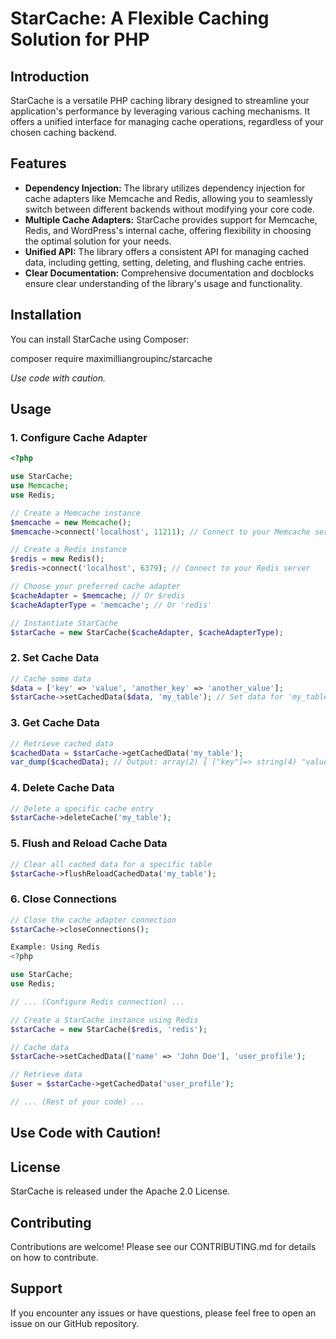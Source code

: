 # StarCache: A Flexible Caching Solution for PHP

## Introduction

StarCache is a versatile PHP caching library designed to streamline your application's performance by leveraging various caching mechanisms. It offers a unified interface for managing cache operations, regardless of your chosen caching backend.

## Features

- **Dependency Injection:**  The library utilizes dependency injection for cache adapters like Memcache and Redis, allowing you to seamlessly switch between different backends without modifying your core code.
- **Multiple Cache Adapters:**  StarCache provides support for Memcache, Redis, and WordPress's internal cache, offering flexibility in choosing the optimal solution for your needs.
- **Unified API:**  The library offers a consistent API for managing cached data, including getting, setting, deleting, and flushing cache entries.
- **Clear Documentation:**  Comprehensive documentation and docblocks ensure clear understanding of the library's usage and functionality.

## Installation

You can install StarCache using Composer:

composer require maximilliangroupinc/starcache

*Use code with caution.*

## Usage

### 1. Configure Cache Adapter


```php
<?php

use StarCache;
use Memcache;
use Redis;

// Create a Memcache instance
$memcache = new Memcache();
$memcache->connect('localhost', 11211); // Connect to your Memcache server

// Create a Redis instance
$redis = new Redis();
$redis->connect('localhost', 6379); // Connect to your Redis server

// Choose your preferred cache adapter
$cacheAdapter = $memcache; // Or $redis
$cacheAdapterType = 'memcache'; // Or 'redis'

// Instantiate StarCache
$starCache = new StarCache($cacheAdapter, $cacheAdapterType);
```

### 2. Set Cache Data

```php
// Cache some data
$data = ['key' => 'value', 'another_key' => 'another_value'];
$starCache->setCachedData($data, 'my_table'); // Set data for 'my_table'
```

### 3. Get Cache Data

```php
// Retrieve cached data
$cachedData = $starCache->getCachedData('my_table');
var_dump($cachedData); // Output: array(2) { ["key"]=> string(4) "value" ["another_key"]=> string(14) "another_value" }
```

### 4. Delete Cache Data

```php
// Delete a specific cache entry
$starCache->deleteCache('my_table');
```

### 5. Flush and Reload Cache Data

```php
// Clear all cached data for a specific table
$starCache->flushReloadCachedData('my_table');
```

### 6. Close Connections

```php
// Close the cache adapter connection
$starCache->closeConnections();

Example: Using Redis
<?php

use StarCache;
use Redis;

// ... (Configure Redis connection) ...

// Create a StarCache instance using Redis
$starCache = new StarCache($redis, 'redis');

// Cache data
$starCache->setCachedData(['name' => 'John Doe'], 'user_profile');

// Retrieve data
$user = $starCache->getCachedData('user_profile');

// ... (Rest of your code) ...
```

## Use Code with Caution!


## License

StarCache is released under the Apache 2.0 License.


## Contributing

Contributions are welcome! Please see our CONTRIBUTING.md for details on how to contribute.


## Support

If you encounter any issues or have questions, please feel free to open an issue on our GitHub repository.


